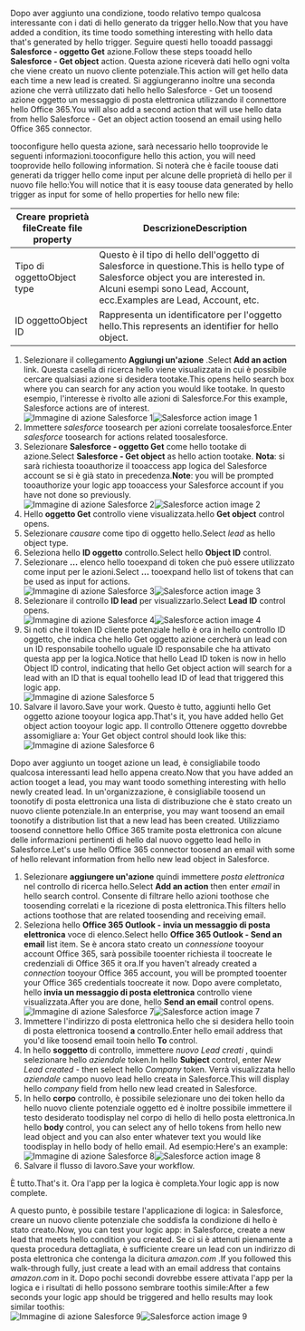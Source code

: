 <span data-ttu-id="714c1-101">Dopo aver aggiunto una condizione, toodo relativo tempo qualcosa interessante con i dati di hello generato da trigger hello.</span><span class="sxs-lookup"><span data-stu-id="714c1-101">Now that you have added a condition, its time toodo something interesting with hello data that's generated by hello trigger.</span></span> <span data-ttu-id="714c1-102">Seguire questi hello tooadd passaggi **Salesforce - oggetto Get** azione.</span><span class="sxs-lookup"><span data-stu-id="714c1-102">Follow these steps tooadd hello **Salesforce - Get object** action.</span></span> <span data-ttu-id="714c1-103">Questa azione riceverà dati hello ogni volta che viene creato un nuovo cliente potenziale.</span><span class="sxs-lookup"><span data-stu-id="714c1-103">This action will get hello data each time a new lead is created.</span></span> <span data-ttu-id="714c1-104">Si aggiungeranno inoltre una seconda azione che verrà utilizzato dati hello hello Salesforce - Get un toosend azione oggetto un messaggio di posta elettronica utilizzando il connettore hello Office 365.</span><span class="sxs-lookup"><span data-stu-id="714c1-104">You will also add a second action that will use hello data from hello Salesforce - Get an object action toosend an email using hello Office 365 connector.</span></span>  

<span data-ttu-id="714c1-105">tooconfigure hello questa azione, sarà necessario hello tooprovide le seguenti informazioni.</span><span class="sxs-lookup"><span data-stu-id="714c1-105">tooconfigure hello this action, you will need tooprovide hello following information.</span></span> <span data-ttu-id="714c1-106">Si noterà che è facile toouse dati generati da trigger hello come input per alcune delle proprietà di hello per il nuovo file hello:</span><span class="sxs-lookup"><span data-stu-id="714c1-106">You will notice that it is easy toouse data generated by hello trigger as input for some of hello properties for hello new file:</span></span>

| <span data-ttu-id="714c1-107">Creare proprietà file</span><span class="sxs-lookup"><span data-stu-id="714c1-107">Create file property</span></span> | <span data-ttu-id="714c1-108">Descrizione</span><span class="sxs-lookup"><span data-stu-id="714c1-108">Description</span></span> |
| --- | --- |
| <span data-ttu-id="714c1-109">Tipo di oggetto</span><span class="sxs-lookup"><span data-stu-id="714c1-109">Object type</span></span> |<span data-ttu-id="714c1-110">Questo è il tipo di hello dell'oggetto di Salesforce in questione.</span><span class="sxs-lookup"><span data-stu-id="714c1-110">This is hello type of Salesforce object you are interested in.</span></span> <span data-ttu-id="714c1-111">Alcuni esempi sono Lead, Account, ecc.</span><span class="sxs-lookup"><span data-stu-id="714c1-111">Examples are Lead, Account, etc.</span></span> |
| <span data-ttu-id="714c1-112">ID oggetto</span><span class="sxs-lookup"><span data-stu-id="714c1-112">Object ID</span></span> |<span data-ttu-id="714c1-113">Rappresenta un identificatore per l'oggetto hello.</span><span class="sxs-lookup"><span data-stu-id="714c1-113">This represents an identifier for hello object.</span></span> |

1. <span data-ttu-id="714c1-114">Selezionare il collegamento **Aggiungi un'azione** .</span><span class="sxs-lookup"><span data-stu-id="714c1-114">Select **Add an action** link.</span></span> <span data-ttu-id="714c1-115">Questa casella di ricerca hello viene visualizzata in cui è possibile cercare qualsiasi azione si desidera tootake.</span><span class="sxs-lookup"><span data-stu-id="714c1-115">This opens hello search box where you can search for any action you would like tootake.</span></span> <span data-ttu-id="714c1-116">In questo esempio, l'interesse è rivolto alle azioni di Salesforce.</span><span class="sxs-lookup"><span data-stu-id="714c1-116">For this example, Salesforce actions are of interest.</span></span>      
   <span data-ttu-id="714c1-117">![Immagine di azione Salesforce 1](./media/connectors-create-api-salesforce/action-1.png)</span><span class="sxs-lookup"><span data-stu-id="714c1-117">![Salesforce action image 1](./media/connectors-create-api-salesforce/action-1.png)</span></span>  
2. <span data-ttu-id="714c1-118">Immettere *salesforce* toosearch per azioni correlate toosalesforce.</span><span class="sxs-lookup"><span data-stu-id="714c1-118">Enter *salesforce* toosearch for actions related toosalesforce.</span></span>
3. <span data-ttu-id="714c1-119">Selezionare **Salesforce - oggetto Get** come hello tootake di azione.</span><span class="sxs-lookup"><span data-stu-id="714c1-119">Select **Salesforce - Get object** as hello action tootake.</span></span>   <span data-ttu-id="714c1-120">**Nota**: si sarà richiesta tooauthorize il tooaccess app logica del Salesforce account se si è già stato in precedenza.</span><span class="sxs-lookup"><span data-stu-id="714c1-120">**Note**: you will be prompted tooauthorize your logic app tooaccess your Salesforce account if you have not done so previously.</span></span>    
   <span data-ttu-id="714c1-121">![Immagine di azione Salesforce 2](./media/connectors-create-api-salesforce/action-2.png)</span><span class="sxs-lookup"><span data-stu-id="714c1-121">![Salesforce action image 2](./media/connectors-create-api-salesforce/action-2.png)</span></span>    
4. <span data-ttu-id="714c1-122">Hello **oggetto Get** controllo viene visualizzata.</span><span class="sxs-lookup"><span data-stu-id="714c1-122">hello **Get object** control opens.</span></span>  
5. <span data-ttu-id="714c1-123">Selezionare *causare* come tipo di oggetto hello.</span><span class="sxs-lookup"><span data-stu-id="714c1-123">Select *lead* as hello object type.</span></span>
6. <span data-ttu-id="714c1-124">Seleziona hello **ID oggetto** controllo.</span><span class="sxs-lookup"><span data-stu-id="714c1-124">Select hello **Object ID** control.</span></span>
7. <span data-ttu-id="714c1-125">Selezionare **...**  elenco hello tooexpand di token che può essere utilizzato come input per le azioni.</span><span class="sxs-lookup"><span data-stu-id="714c1-125">Select **...** tooexpand hello list of tokens that can be used as input for actions.</span></span>       
   <span data-ttu-id="714c1-126">![Immagine di azione Salesforce 3](./media/connectors-create-api-salesforce/action-3.png)</span><span class="sxs-lookup"><span data-stu-id="714c1-126">![Salesforce action image 3](./media/connectors-create-api-salesforce/action-3.png)</span></span>    
8. <span data-ttu-id="714c1-127">Selezionare il controllo **ID lead** per visualizzarlo.</span><span class="sxs-lookup"><span data-stu-id="714c1-127">Select **Lead ID** control opens.</span></span>   
   <span data-ttu-id="714c1-128">![Immagine di azione Salesforce 4](./media/connectors-create-api-salesforce/action-4.png)</span><span class="sxs-lookup"><span data-stu-id="714c1-128">![Salesforce action image 4](./media/connectors-create-api-salesforce/action-4.png)</span></span>     
9. <span data-ttu-id="714c1-129">Si noti che il token ID cliente potenziale hello è ora in hello controllo ID oggetto, che indica che hello Get oggetto azione cercherà un lead con un ID responsabile toohello uguale ID responsabile che ha attivato questa app per la logica.</span><span class="sxs-lookup"><span data-stu-id="714c1-129">Notice that hello Lead ID token is now in hello Object ID control, indicating that hello Get object action will search for a lead with an ID that is equal toohello lead ID of lead that triggered this logic app.</span></span>  
   ![Immagine di azione Salesforce 5](./media/connectors-create-api-salesforce/action-5.png)  
10. <span data-ttu-id="714c1-131">Salvare il lavoro.</span><span class="sxs-lookup"><span data-stu-id="714c1-131">Save your work.</span></span> <span data-ttu-id="714c1-132">Questo è tutto, aggiunti hello Get oggetto azione tooyour logica app.</span><span class="sxs-lookup"><span data-stu-id="714c1-132">That's it, you have added hello Get object action tooyour logic app.</span></span> <span data-ttu-id="714c1-133">Il controllo Ottenere oggetto dovrebbe assomigliare a: </span><span class="sxs-lookup"><span data-stu-id="714c1-133">Your Get object control should look like this:</span></span>    
    ![Immagine di azione Salesforce 6](./media/connectors-create-api-salesforce/action-6.png)  

<span data-ttu-id="714c1-135">Dopo aver aggiunto un tooget azione un lead, è consigliabile toodo qualcosa interessanti lead hello appena creato.</span><span class="sxs-lookup"><span data-stu-id="714c1-135">Now that you have added an action tooget a lead, you may want toodo something interesting with hello newly created lead.</span></span> <span data-ttu-id="714c1-136">In un'organizzazione, è consigliabile toosend un toonotify di posta elettronica una lista di distribuzione che è stato creato un nuovo cliente potenziale.</span><span class="sxs-lookup"><span data-stu-id="714c1-136">In an enterprise, you may want toosend an email toonotify a distribution list that a new lead has been created.</span></span> <span data-ttu-id="714c1-137">Utilizziamo toosend connettore hello Office 365 tramite posta elettronica con alcune delle informazioni pertinenti di hello dal nuovo oggetto lead hello in Salesforce.</span><span class="sxs-lookup"><span data-stu-id="714c1-137">Let's use hello Office 365 connector toosend an email with some of hello relevant information from hello new lead object in Salesforce.</span></span>  

1. <span data-ttu-id="714c1-138">Selezionare **aggiungere un'azione** quindi immettere *posta elettronica* nel controllo di ricerca hello.</span><span class="sxs-lookup"><span data-stu-id="714c1-138">Select **Add an action** then enter *email* in hello search control.</span></span> <span data-ttu-id="714c1-139">Consente di filtrare hello azioni toothose che toosending correlati e la ricezione di posta elettronica.</span><span class="sxs-lookup"><span data-stu-id="714c1-139">This filters hello actions toothose that are related toosending and receiving email.</span></span>  
2. <span data-ttu-id="714c1-140">Seleziona hello **Office 365 Outlook - invia un messaggio di posta elettronica** voce di elenco.</span><span class="sxs-lookup"><span data-stu-id="714c1-140">Select hello **Office 365 Outlook - Send an email** list item.</span></span> <span data-ttu-id="714c1-141">Se è ancora stato creato un *connessione* tooyour account Office 365, sarà possibile tooenter richiesta il toocreate le credenziali di Office 365 it ora.</span><span class="sxs-lookup"><span data-stu-id="714c1-141">If you haven't already created a *connection* tooyour Office 365 account, you will be prompted tooenter your Office 365 credentials toocreate it now.</span></span> <span data-ttu-id="714c1-142">Dopo avere completato, hello **invia un messaggio di posta elettronica** controllo viene visualizzata.</span><span class="sxs-lookup"><span data-stu-id="714c1-142">After you are done, hello **Send an email** control opens.</span></span>        
   <span data-ttu-id="714c1-143">![Immagine di azione Salesforce 7](./media/connectors-create-api-salesforce/action-7.png)</span><span class="sxs-lookup"><span data-stu-id="714c1-143">![Salesforce action image 7](./media/connectors-create-api-salesforce/action-7.png)</span></span>  
3. <span data-ttu-id="714c1-144">Immettere l'indirizzo di posta elettronica hello che si desidera hello tooin di posta elettronica toosend **a** controllo.</span><span class="sxs-lookup"><span data-stu-id="714c1-144">Enter hello email address that you'd like toosend email tooin hello **To** control.</span></span>
4. <span data-ttu-id="714c1-145">In hello **soggetto** di controllo, immettere *nuovo Lead creati* , quindi selezionare hello *aziendale* token.</span><span class="sxs-lookup"><span data-stu-id="714c1-145">In hello **Subject** control, enter *New Lead created* - then select hello *Company* token.</span></span> <span data-ttu-id="714c1-146">Verrà visualizzata hello *aziendale* campo nuovo lead hello creata in Salesforce.</span><span class="sxs-lookup"><span data-stu-id="714c1-146">This will display hello *company* field from hello new lead created in Salesforce.</span></span>  
5. <span data-ttu-id="714c1-147">In hello **corpo** controllo, è possibile selezionare uno dei token hello da hello nuovo cliente potenziale oggetto ed è inoltre possibile immettere il testo desiderato toodisplay nel corpo di hello di hello posta elettronica.</span><span class="sxs-lookup"><span data-stu-id="714c1-147">In hello **body** control, you can select any of hello tokens from hello new lead object and you can also enter whatever text you would like toodisplay in hello body of hello email.</span></span> <span data-ttu-id="714c1-148">Ad esempio:</span><span class="sxs-lookup"><span data-stu-id="714c1-148">Here's an example:</span></span>  
   <span data-ttu-id="714c1-149">![Immagine di azione Salesforce 8](./media/connectors-create-api-salesforce/action-8.png)</span><span class="sxs-lookup"><span data-stu-id="714c1-149">![Salesforce action image 8](./media/connectors-create-api-salesforce/action-8.png)</span></span>   
6. <span data-ttu-id="714c1-150">Salvare il flusso di lavoro.</span><span class="sxs-lookup"><span data-stu-id="714c1-150">Save your workflow.</span></span>  

<span data-ttu-id="714c1-151">È tutto.</span><span class="sxs-lookup"><span data-stu-id="714c1-151">That's it.</span></span> <span data-ttu-id="714c1-152">Ora l'app per la logica è completa.</span><span class="sxs-lookup"><span data-stu-id="714c1-152">Your logic app is now complete.</span></span>  

<span data-ttu-id="714c1-153">A questo punto, è possibile testare l'applicazione di logica: in Salesforce, creare un nuovo cliente potenziale che soddisfa la condizione di hello è stato creato.</span><span class="sxs-lookup"><span data-stu-id="714c1-153">Now, you can test your logic app: in Salesforce, create a new lead that meets hello condition you created.</span></span>  <span data-ttu-id="714c1-154">Se ci si è attenuti pienamente a questa procedura dettagliata, è sufficiente creare un lead con un indirizzo di posta elettronica che contenga la dicitura *amazon.com* .</span><span class="sxs-lookup"><span data-stu-id="714c1-154">If you followed this walk-through fully, just create a lead with an email address that contains *amazon.com* in it.</span></span> <span data-ttu-id="714c1-155">Dopo pochi secondi dovrebbe essere attivata l'app per la logica e i risultati di hello possono sembrare toothis simile:</span><span class="sxs-lookup"><span data-stu-id="714c1-155">After a few seconds your logic app should be triggered and hello results may look similar toothis:</span></span>  
<span data-ttu-id="714c1-156">![Immagine di azione Salesforce 9](./media/connectors-create-api-salesforce/action-9.png)</span><span class="sxs-lookup"><span data-stu-id="714c1-156">![Salesforce action image 9](./media/connectors-create-api-salesforce/action-9.png)</span></span>  

